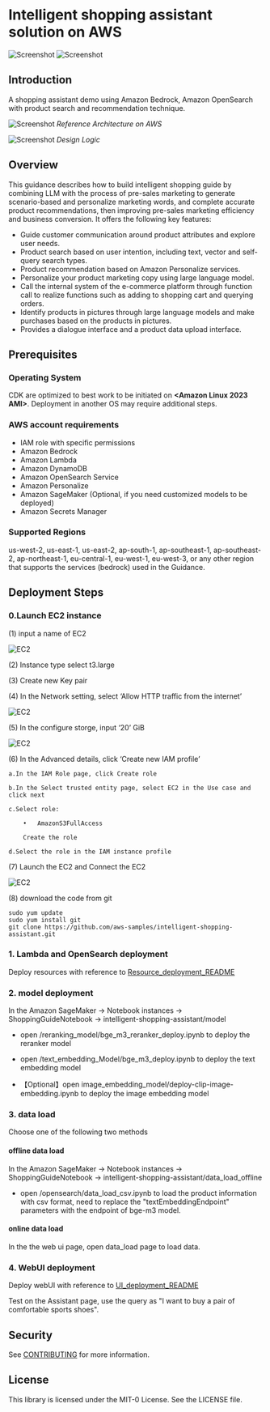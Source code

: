 # Intelligent shopping assistant solution on AWS

![Screenshot](./assets/function1.png)
![Screenshot](./assets/function0.png)


## Introduction

A shopping assistant demo using Amazon Bedrock, Amazon OpenSearch with product search and recommendation technique.

![Screenshot](./assets/aws_architecture.png)
*Reference Architecture on AWS*

![Screenshot](./assets/logic.png)
*Design Logic*


## Overview

This guidance describes how to build intelligent shopping guide by combining LLM with the process of pre-sales marketing to generate scenario-based and personalize marketing words, and complete accurate product recommendations, then improving pre-sales marketing efficiency and business conversion.
It offers the following key features:
- Guide customer communication around product attributes and explore user needs.
- Product search based on user intention, including text, vector and self-query search types.
- Product recommendation based on Amazon Personalize services.
- Personalize your product marketing copy using large language model.
- Call the internal system of the e-commerce platform through function call to realize functions such as adding to shopping cart and querying orders.
- Identify products in pictures through large language models and make purchases based on the products in pictures.
- Provides a dialogue interface and a product data upload interface.


## Prerequisites

### Operating System
CDK are optimized to best work to be initiated on **<Amazon Linux 2023 AMI>**.  Deployment in another OS may require additional steps.

### AWS account requirements

- IAM role with specific permissions
- Amazon Bedrock
- Amazon Lambda
- Amazon DynamoDB
- Amazon OpenSearch Service
- Amazon Personalize
- Amazon SageMaker (Optional, if you need customized models to be deployed)
- Amazon Secrets Manager

### Supported Regions

us-west-2, us-east-1, us-east-2, ap-south-1, ap-southeast-1, ap-southeast-2, ap-northeast-1, eu-central-1, eu-west-1, eu-west-3, or any other region that supports the services (bedrock) used in the Guidance.

## Deployment Steps

### 0.Launch EC2 instance

(1)	input a name of EC2

![EC2](./assets/ec2-1.png)

(2)	Instance type select t3.large

(3)	Create new Key pair

(4)	In the Network setting, select ‘Allow HTTP traffic from the internet’

![EC2](./assets/ec2-2.png)

(5)	In the configure storge, input ‘20’ GiB

![EC2](./assets/ec2-3.png)

(6)	In the Advanced details, click ‘Create new IAM profile’

    a.In the IAM Role page, click Create role
    
    b.In the Select trusted entity page, select EC2 in the Use case and click next
    
    c.Select role:
        
        •	AmazonS3FullAccess
        
        Create the role
        
    d.Select the role in the IAM instance profile
    
(7)	Launch the EC2 and Connect the EC2

![EC2](./assets/ec2-8.png)

(8) download the code from git

```
sudo yum update
sudo yum install git
git clone https://github.com/aws-samples/intelligent-shopping-assistant.git
```

### 1. Lambda and OpenSearch deployment

Deploy resources with reference to [Resource_deployment_README](https://github.com/aws-samples/intelligent-shopping-assistant/blob/main/deployment/Resource_deployment_README.md)


### 2. model deployment

In the Amazon SageMaker -> Notebook instances -> ShoppingGuideNotebook -> intelligent-shopping-assistant/model

* open /reranking_model/bge_m3_reranker_deploy.ipynb to deploy the reranker model

* open /text_embedding_Model/bge_m3_deploy.ipynb to deploy the text embedding model

* 【Optional】open image_embedding_model/deploy-clip-image-embedding.ipynb to deploy the image embedding model


### 3. data load

Choose one of the following two methods

#### offline data load

In the Amazon SageMaker -> Notebook instances -> ShoppingGuideNotebook -> intelligent-shopping-assistant/data_load_offline

* open /opensearch/data_load_csv.ipynb to load the product information with csv format, need to replace the "textEmbeddingEndpoint" parameters with the endpoint of bge-m3 model.

#### online data load

In the the web ui page, open data_load page to load data. 


### 4. WebUI deployment

Deploy webUI with reference to  [UI_deployment_README](https://github.com/aws-samples/intelligent-shopping-assistant/blob/main/web_ui/UI_deployment_README.md)

Test on the Assistant page, use the query as "I want to buy a pair of comfortable sports shoes".


## Security

See [CONTRIBUTING](CONTRIBUTING.md#security-issue-notifications) for more information.

## License

This library is licensed under the MIT-0 License. See the LICENSE file.

